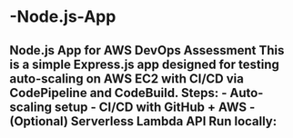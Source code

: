 # -Node.js-App
## Node.js App for AWS DevOps Assessment  This is a simple Express.js app designed for testing auto-scaling on AWS EC2 with CI/CD via CodePipeline and CodeBuild.  Steps: - Auto-scaling setup - CI/CD with GitHub + AWS - (Optional) Serverless Lambda API  Run locally:
